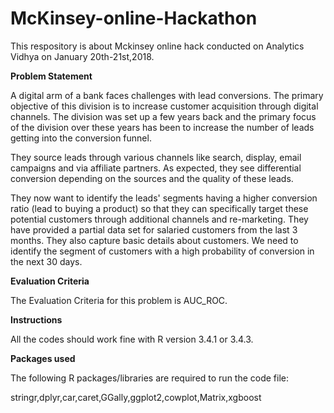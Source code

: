 # McKinsey-online-Hackathon
This respository is about Mckinsey online hack conducted on Analytics Vidhya on January 20th-21st,2018.





**Problem Statement**



A digital arm of a bank faces challenges with lead conversions. The primary objective of this division is to increase customer acquisition through digital channels. The division was set up a few years back and the primary focus of the division over these years has been to increase the number of leads getting into the conversion funnel.

They source leads through various channels like search, display, email campaigns and via affiliate partners. As expected, they see differential conversion depending on the sources and the quality of these leads.

They now want to identify the leads' segments having a higher conversion ratio (lead to buying a product) so that they can specifically target these potential customers through additional channels and re-marketing. They have provided a partial data set for salaried customers from the last 3 months. They also capture basic details about customers. We need to identify the segment of customers with a high probability of conversion in the next 30 days.




**Evaluation Criteria**


The Evaluation Criteria for this problem is AUC_ROC.









**Instructions**

All the codes should work fine with R version 3.4.1 or 3.4.3.







**Packages used**



The following R packages/libraries are required to run the code file:


stringr,dplyr,car,caret,GGally,ggplot2,cowplot,Matrix,xgboost

